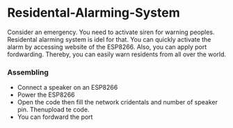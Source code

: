 # Residental-Alarming-System
Consider an emergency. You need to activate siren for warning peoples. Residental alarming system is idel for that. You can quickly activate the alarm by accessing website of the ESP8266. Also, you can apply port fordwarding. Thereby, you can easily warn residents from all over the world.
<h3> Assembling</h3>
<ul>
  <li>Connect a speaker on an ESP8266</li>
  <li>Power the ESP8266</li>
  <li>Open the code then fill the network cridentals and number of speaker pin. Thenupload te code.</li>
  <li>You can fordward the port</li>
</ul>
